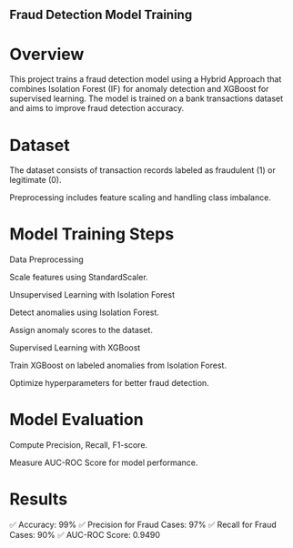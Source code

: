 ## Fraud Detection Model Training

# Overview

This project trains a fraud detection model using a Hybrid Approach that combines Isolation Forest (IF) for anomaly detection and XGBoost for supervised learning. The model is trained on a bank transactions dataset and aims to improve fraud detection accuracy.

# Dataset

The dataset consists of transaction records labeled as fraudulent (1) or legitimate (0).

Preprocessing includes feature scaling and handling class imbalance.

# Model Training Steps

Data Preprocessing

Scale features using StandardScaler.

Unsupervised Learning with Isolation Forest

Detect anomalies using Isolation Forest.

Assign anomaly scores to the dataset.

Supervised Learning with XGBoost

Train XGBoost on labeled anomalies from Isolation Forest.

Optimize hyperparameters for better fraud detection.

# Model Evaluation

Compute Precision, Recall, F1-score.

Measure AUC-ROC Score for model performance.

# Results

✅ Accuracy: 99%
✅ Precision for Fraud Cases: 97%
✅ Recall for Fraud Cases: 90%
✅ AUC-ROC Score: 0.9490
